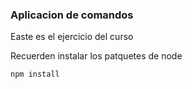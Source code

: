 ### Aplicacion de comandos ###

Easte es el ejercicio del curso

Recuerden instalar los patquetes de node

```
npm install
```